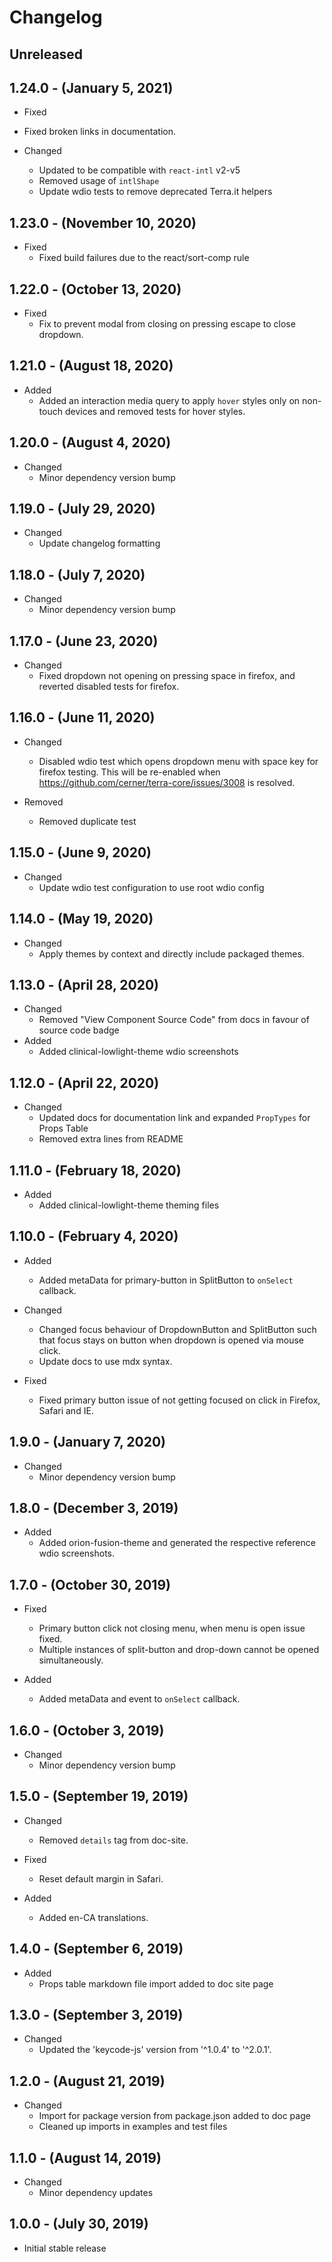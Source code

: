 # Changelog

## Unreleased

## 1.24.0 - (January 5, 2021)

* Fixed
 * Fixed broken links in documentation.
 
* Changed
  * Updated to be compatible with `react-intl` v2-v5
  * Removed usage of `intlShape`
  * Update wdio tests to remove deprecated Terra.it helpers

## 1.23.0 - (November 10, 2020)

* Fixed
  * Fixed build failures due to the react/sort-comp rule

## 1.22.0 - (October 13, 2020)

* Fixed
  * Fix to prevent modal from closing on pressing escape to close dropdown.

## 1.21.0 - (August 18, 2020)

* Added
  * Added an interaction media query to apply `hover` styles only on non-touch devices and removed tests for hover styles.

## 1.20.0 - (August 4, 2020)

* Changed
  * Minor dependency version bump

## 1.19.0 - (July 29, 2020)

* Changed
  * Update changelog formatting

## 1.18.0 - (July 7, 2020)

* Changed
  * Minor dependency version bump

## 1.17.0 - (June 23, 2020)

* Changed
  * Fixed dropdown not opening on pressing space in firefox, and reverted disabled tests for firefox.

## 1.16.0 - (June 11, 2020)

* Changed
  * Disabled wdio test which opens dropdown menu with space key for firefox testing. This will be re-enabled when https://github.com/cerner/terra-core/issues/3008 is resolved.

* Removed
  * Removed duplicate test

## 1.15.0 - (June 9, 2020)

* Changed
  * Update wdio test configuration to use root wdio config

## 1.14.0 - (May 19, 2020)

* Changed
  * Apply themes by context and directly include packaged themes.

## 1.13.0 - (April 28, 2020)

* Changed
  * Removed "View Component Source Code" from docs in favour of source code badge
* Added
  * Added clinical-lowlight-theme wdio screenshots

## 1.12.0 - (April 22, 2020)

* Changed
  * Updated docs for documentation link and expanded `PropTypes` for Props Table
  * Removed extra lines from README

## 1.11.0 - (February 18, 2020)

* Added
  * Added clinical-lowlight-theme theming files

## 1.10.0 - (February 4, 2020)

* Added
  * Added metaData for primary-button in SplitButton to `onSelect` callback.

* Changed
  * Changed focus behaviour of DropdownButton and SplitButton such that focus stays on button when dropdown is opened via mouse click.
  * Update docs to use mdx syntax.

* Fixed
  * Fixed primary button issue of not getting focused on click in Firefox, Safari and IE.

## 1.9.0 - (January 7, 2020)

* Changed
  * Minor dependency version bump

## 1.8.0 - (December 3, 2019)

* Added
  * Added orion-fusion-theme and generated the respective reference wdio screenshots.

## 1.7.0 - (October 30, 2019)

* Fixed
  * Primary button click not closing menu, when menu is open issue fixed.
  * Multiple instances of split-button and drop-down cannot be opened simultaneously.

* Added
  * Added metaData and event to `onSelect` callback.

## 1.6.0 - (October 3, 2019)

* Changed
  * Minor dependency version bump

## 1.5.0 - (September 19, 2019)

* Changed
  * Removed `details` tag from doc-site.

* Fixed
  * Reset default margin in Safari.

* Added
  * Added en-CA translations.

## 1.4.0 - (September 6, 2019)

* Added
  * Props table markdown file import added to doc site page

## 1.3.0 - (September 3, 2019)

* Changed
  * Updated the 'keycode-js' version from '^1.0.4' to '^2.0.1'.

## 1.2.0 - (August 21, 2019)

* Changed
  * Import for package version from package.json added to doc page
  * Cleaned up imports in examples and test files

## 1.1.0 - (August 14, 2019)

* Changed
  * Minor dependency updates

## 1.0.0 - (July 30, 2019)

* Initial stable release
